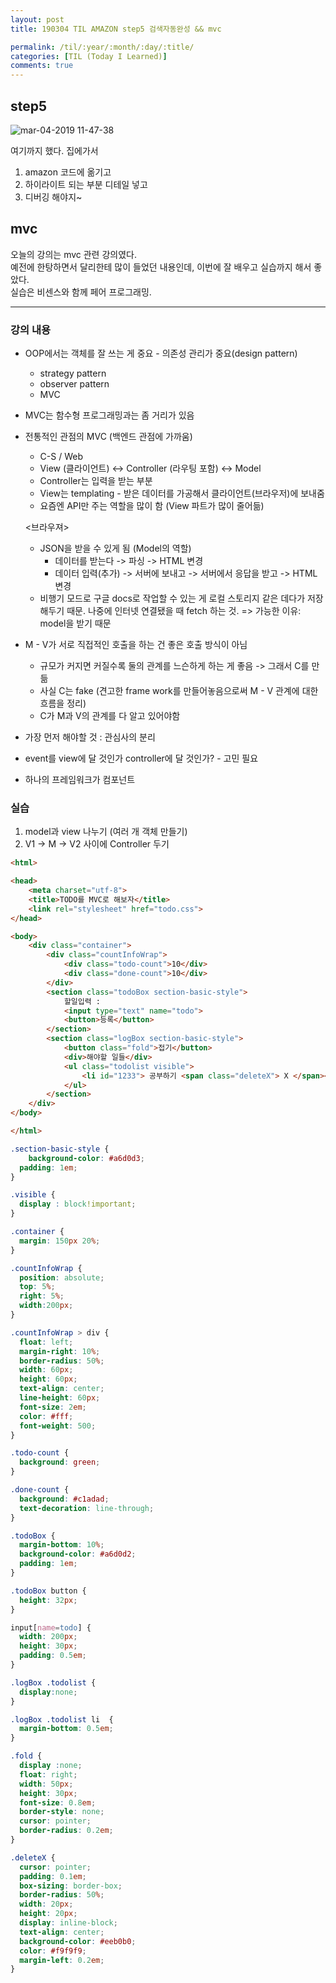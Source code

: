 ```yaml
---
layout: post
title: 190304 TIL AMAZON step5 검색자동완성 && mvc

permalink: /til/:year/:month/:day/:title/
categories: [TIL (Today I Learned)]
comments: true
---
```


## **step5** 

![mar-04-2019 11-47-38](https://user-images.githubusercontent.com/40848630/53723864-feff8880-3eab-11e9-95c1-2924b285f5e1.gif)

여기까지 했다. 
집에가서 
1. amazon 코드에 옮기고 
2. 하이라이트 되는 부분 디테일 넣고 
3. 디버깅 해야지~


## **mvc** 
오늘의 강의는 mvc 관련 강의였다.  
예전에 한탕하면서 달리한테 많이 들었던 내용인데, 이번에 잘 배우고 실습까지 해서 좋았다.  
실습은 비센스와 함께 페어 프로그래밍.

--------------- 
### **강의 내용**
- OOP에서는 객체를 잘 쓰는 게 중요 - 의존성 관리가 중요(design pattern) 

  - strategy pattern
  - observer pattern
  - MVC

- MVC는 함수형 프로그래밍과는 좀 거리가 있음

- 전통적인 관점의 MVC (백엔드 관점에 가까움)

  - C-S / Web 
  - View (클라이언트) <-> Controller (라우팅 포함) <-> Model
  - Controller는 입력을 받는 부분 
  - View는 templating - 받은 데이터를 가공해서 클라이언트(브라우저)에 보내줌
  - 요즘엔 API만 주는 역할을 많이 함 (View 파트가 많이 줄어듦)

  <브라우져>

  - JSON을 받을 수 있게 됨 (Model의 역할) 
    - 데이터를 받는다 -> 파싱 -> HTML 변경
    - 데이터 입력(추가) -> 서버에 보내고 -> 서버에서 응답을 받고 -> HTML 변경
  - 비행기 모드로 구글 docs로 작업할 수 있는 게 로컬 스토리지 같은 데다가 저장해두기 때문. 나중에 인터넷 연결됐을 때 fetch 하는 것. => 가능한 이유: model을 받기 때문 

- M - V가 서로 직접적인 호출을 하는 건 좋은 호출 방식이 아님 

  - 규모가 커지면 커질수록 둘의 관계를 느슨하게 하는 게 좋음 -> 그래서 C를 만듦
  - 사실 C는 fake (견고한 frame work를 만들어놓음으로써 M - V 관계에 대한 흐름을 정리)
  - C가 M과 V의 관계를 다 알고 있어야함

- 가장 먼저 해야할 것 : 관심사의 분리

- event를 view에 달 것인가 controller에 달 것인가? - 고민 필요 

- 하나의 프레임워크가 컴포넌트



### 실습

1. model과 view 나누기  (여러 개 객체 만들기)
2. V1 -> M -> V2 사이에 Controller 두기 

```html
<html>

<head>
    <meta charset="utf-8">
    <title>TODO를 MVC로 해보자</title>
    <link rel="stylesheet" href="todo.css">
</head>

<body>
    <div class="container">
        <div class="countInfoWrap">
            <div class="todo-count">10</div>
            <div class="done-count">10</div>
        </div>
        <section class="todoBox section-basic-style">
            할일입력 :
            <input type="text" name="todo">
            <button>등록</button>
        </section>
        <section class="logBox section-basic-style">
            <button class="fold">접기</button>
            <div>해야할 일들</div>
            <ul class="todolist visible">
                <li id="1233"> 공부하기 <span class="deleteX"> X </span></li>
            </ul>
        </section>
    </div>
</body>

</html>
```

```css
.section-basic-style {
    background-color: #a6d0d3;
  padding: 1em;
}

.visible {
  display : block!important;
}

.container {
  margin: 150px 20%;
}

.countInfoWrap {
  position: absolute;
  top: 5%;
  right: 5%;
  width:200px;
}

.countInfoWrap > div {
  float: left;
  margin-right: 10%;
  border-radius: 50%;
  width: 60px;
  height: 60px;
  text-align: center;
  line-height: 60px;
  font-size: 2em;
  color: #fff;
  font-weight: 500;
}

.todo-count {
  background: green;
}

.done-count {
  background: #c1adad;
  text-decoration: line-through;
}

.todoBox {
  margin-bottom: 10%;
  background-color: #a6d0d2;
  padding: 1em;
}

.todoBox button {
  height: 32px;
}

input[name=todo] {
  width: 200px;
  height: 30px;
  padding: 0.5em;
}

.logBox .todolist {
  display:none;
}

.logBox .todolist li  {
  margin-bottom: 0.5em;
}

.fold {
  display :none;
  float: right;
  width: 50px;
  height: 30px;
  font-size: 0.8em;
  border-style: none;
  cursor: pointer;
  border-radius: 0.2em;
}

.deleteX {
  cursor: pointer;
  padding: 0.1em;
  box-sizing: border-box;
  border-radius: 50%;
  width: 20px;
  height: 20px;
  display: inline-block;
  text-align: center;
  background-color: #eeb0b0;
  color: #f9f9f9;
  margin-left: 0.2em;
}
```

